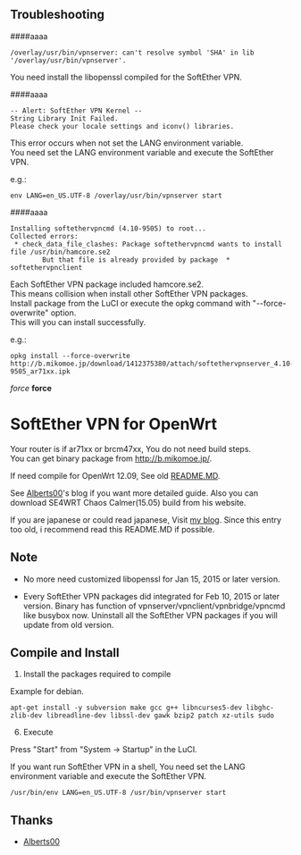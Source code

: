 Troubleshooting
-

####aaaa
```
/overlay/usr/bin/vpnserver: can't resolve symbol 'SHA' in lib '/overlay/usr/bin/vpnserver'.
```
You need install the libopenssl compiled for the SoftEther VPN.

####aaaa
```
-- Alert: SoftEther VPN Kernel --
String Library Init Failed.
Please check your locale settings and iconv() libraries.
```
This error occurs when not set the LANG environment variable.  
You need set the LANG environment variable and execute the SoftEther VPN.

e.g.:
```
env LANG=en_US.UTF-8 /overlay/usr/bin/vpnserver start
```

####aaaa
```
Installing softethervpncmd (4.10-9505) to root...
Collected errors:
 * check_data_file_clashes: Package softethervpncmd wants to install file /usr/bin/hamcore.se2
        But that file is already provided by package  * softethervpnclient
```
Each SoftEther VPN package included hamcore.se2.  
This means collision when install other SoftEther VPN packages.  
Install package from the LuCI or execute the opkg command with "--force-overwrite" option.  
This will you can install successfully.

e.g.:
```
opkg install --force-overwrite http://b.mikomoe.jp/download/1412375380/attach/softethervpnserver_4.10-9505_ar71xx.ipk
```

*force*
**force**

SoftEther VPN for OpenWrt
=
Your router is if ar71xx or brcm47xx, You do not need build steps.  
You can get binary package from http://b.mikomoe.jp/.

If need compile for OpenWrt 12.09, See old [README.MD](https://github.com/el1n/OpenWRT-package-softether/blob/7dc4c4ce19da9aa7dc2330e2dbbdc4d3e4dd4fcc/README.md).

See [Alberts00](https://github.com/Alberts00)'s blog if you want more detailed guide. 
Also you can download SE4WRT Chaos Calmer(15.05) build from his website.

If you are japanese or could read japanese, Visit [my blog](http://elin.mikomoe.jp/index.php?entry=OpenWRT%E3%81%A7SoftEther-VPN%E3%82%92%E5%8B%95%E3%81%8B%E3%81%99). 
Since this entry too old, i recommend read this README.MD if possible.

Note
-
+ No more need customized libopenssl for Jan 15, 2015 or later version.

+ Every SoftEther VPN packages did integrated for Feb 10, 2015 or later version.
Binary has function of vpnserver/vpnclient/vpnbridge/vpncmd like busybox now.
Uninstall all the SoftEther VPN packages if you will update from old version.

Compile and Install
-
1. Install the packages required to compile

  Example for debian.
  ```
  apt-get install -y subversion make gcc g++ libncurses5-dev libghc-zlib-dev libreadline-dev libssl-dev gawk bzip2 patch xz-utils sudo
  ```


6. Execute

  Press "Start" from "System -> Startup" in the LuCI.

  If you want run SoftEther VPN in a shell, You need set the LANG environment variable and execute the SoftEther VPN.
  ```
  /usr/bin/env LANG=en_US.UTF-8 /usr/bin/vpnserver start
  ```

Thanks
-
+ [Alberts00](https://github.com/Alberts00)
